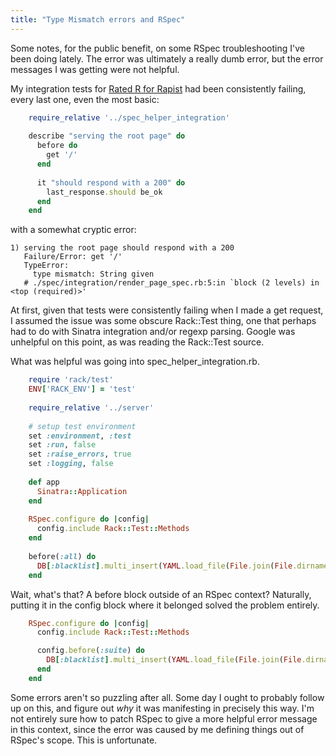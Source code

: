 ```yaml
---
title: "Type Mismatch errors and RSpec"
---
```


Some notes, for the public benefit, on some RSpec troubleshooting I've been doing lately. The error was ultimately a really dumb error, but the error messages I was getting were not helpful.

My integration tests for [Rated R for Rapist](http://github.com/irregulargentlewomen/ratedrforrapist) had been consistently failing, every last one, even the most basic:

```ruby
    require_relative '../spec_helper_integration'
    
    describe "serving the root page" do
      before do
        get '/'
      end
    
      it "should respond with a 200" do
        last_response.should be_ok
      end
    end
```

with a somewhat cryptic error:

```
1) serving the root page should respond with a 200
   Failure/Error: get '/'
   TypeError:
     type mismatch: String given
   # ./spec/integration/render_page_spec.rb:5:in `block (2 levels) in <top (required)>'
```

At first, given that tests were consistently failing when I made a get request, I assumed the issue was some obscure Rack::Test thing, one that perhaps had to do with Sinatra integration and/or regexp parsing. Google was unhelpful on this point, as was reading the Rack::Test source.

What was helpful was going into spec_helper_integration.rb.

```ruby
    require 'rack/test'
    ENV['RACK_ENV'] = 'test'
    
    require_relative '../server'
    
    # setup test environment
    set :environment, :test
    set :run, false
    set :raise_errors, true
    set :logging, false
    
    def app
      Sinatra::Application
    end
    
    RSpec.configure do |config|
      config.include Rack::Test::Methods
    end
    
    before(:all) do
      DB[:blacklist].multi_insert(YAML.load_file(File.join(File.dirname(__FILE__), 'fixtures', 'blacklist.yml')))
    end
```

Wait, what's that? A before block outside of an RSpec context? Naturally, putting it in the config block where it belonged solved the problem entirely.

```ruby
    RSpec.configure do |config|
      config.include Rack::Test::Methods

      config.before(:suite) do
        DB[:blacklist].multi_insert(YAML.load_file(File.join(File.dirname(__FILE__), 'fixtures', 'blacklist.yml')))
      end
    end
```

Some errors aren't so puzzling after all. Some day I ought to probably follow up on this, and figure out *why* it was manifesting in precisely this way. I'm not entirely sure how to patch RSpec to give a more helpful error message in this context, since the error was caused by me defining things out of RSpec's scope. This is unfortunate.